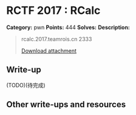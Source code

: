 # RCTF 2017 : RCalc

**Category:** pwn
**Points:** 444
**Solves:** 
**Description:**

> rcalc.2017.teamrois.cn 2333
>
>
> [Download attachment](RCalc_ed075940d00376f9bc44ae6152ec803c.zip)

## Write-up

(TODO)(待完成)

## Other write-ups and resources
